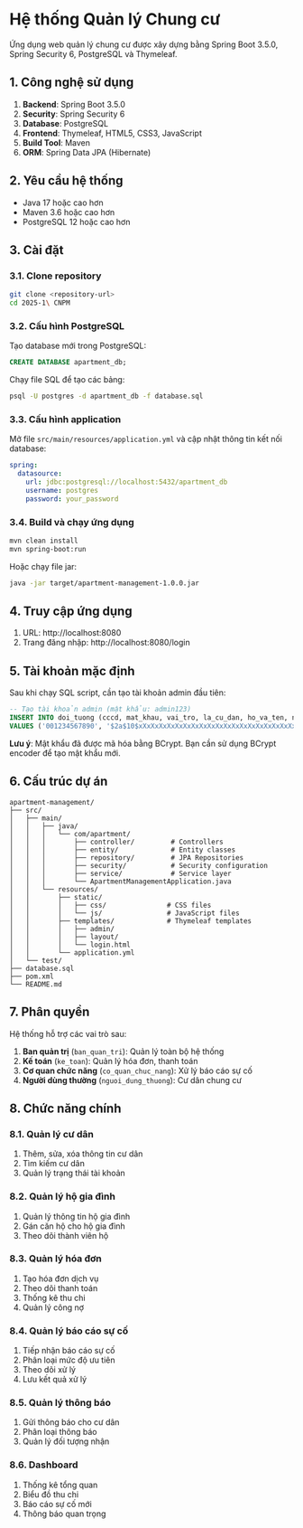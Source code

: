 # Hệ thống Quản lý Chung cư

Ứng dụng web quản lý chung cư được xây dựng bằng Spring Boot 3.5.0, Spring Security 6, PostgreSQL và Thymeleaf.

## 1. Công nghệ sử dụng

1. **Backend**: Spring Boot 3.5.0
2. **Security**: Spring Security 6
3. **Database**: PostgreSQL
4. **Frontend**: Thymeleaf, HTML5, CSS3, JavaScript
5. **Build Tool**: Maven
6. **ORM**: Spring Data JPA (Hibernate)

## 2. Yêu cầu hệ thống

- Java 17 hoặc cao hơn
- Maven 3.6 hoặc cao hơn
- PostgreSQL 12 hoặc cao hơn

## 3. Cài đặt

### 3.1. Clone repository

```bash
git clone <repository-url>
cd 2025-1\ CNPM
```

### 3.2. Cấu hình PostgreSQL

Tạo database mới trong PostgreSQL:

```sql
CREATE DATABASE apartment_db;
```

Chạy file SQL để tạo các bảng:

```bash
psql -U postgres -d apartment_db -f database.sql
```

### 3.3. Cấu hình application

Mở file `src/main/resources/application.yml` và cập nhật thông tin kết nối database:

```yaml
spring:
  datasource:
    url: jdbc:postgresql://localhost:5432/apartment_db
    username: postgres
    password: your_password
```

### 3.4. Build và chạy ứng dụng

```bash
mvn clean install
mvn spring-boot:run
```

Hoặc chạy file jar:

```bash
java -jar target/apartment-management-1.0.0.jar
```

## 4. Truy cập ứng dụng

1. URL: http://localhost:8080
2. Trang đăng nhập: http://localhost:8080/login

## 5. Tài khoản mặc định

Sau khi chạy SQL script, cần tạo tài khoản admin đầu tiên:

```sql
-- Tạo tài khoản admin (mật khẩu: admin123)
INSERT INTO doi_tuong (cccd, mat_khau, vai_tro, la_cu_dan, ho_va_ten, ngay_sinh, trang_thai_tai_khoan) 
VALUES ('001234567890', '$2a$10$xXxXxXxXxXxXxXxXxXxXxXxXxXxXxXxXxXxXxXxXxXxXxXxXxXxXxXxXxXx', 'ban_quan_tri', false, 'Quản trị viên', '1990-01-01', 'hoat_dong');
```

**Lưu ý**: Mật khẩu đã được mã hóa bằng BCrypt. Bạn cần sử dụng BCrypt encoder để tạo mật khẩu mới.

## 6. Cấu trúc dự án

```
apartment-management/
├── src/
│   ├── main/
│   │   ├── java/
│   │   │   └── com/apartment/
│   │   │       ├── controller/         # Controllers
│   │   │       ├── entity/             # Entity classes
│   │   │       ├── repository/         # JPA Repositories
│   │   │       ├── security/           # Security configuration
│   │   │       ├── service/            # Service layer
│   │   │       └── ApartmentManagementApplication.java
│   │   └── resources/
│   │       ├── static/
│   │       │   ├── css/               # CSS files
│   │       │   └── js/                # JavaScript files
│   │       ├── templates/             # Thymeleaf templates
│   │       │   ├── admin/
│   │       │   ├── layout/
│   │       │   └── login.html
│   │       └── application.yml
│   └── test/
├── database.sql
├── pom.xml
└── README.md
```

## 7. Phân quyền

Hệ thống hỗ trợ các vai trò sau:

1. **Ban quản trị** (`ban_quan_tri`): Quản lý toàn bộ hệ thống
2. **Kế toán** (`ke_toan`): Quản lý hóa đơn, thanh toán
3. **Cơ quan chức năng** (`co_quan_chuc_nang`): Xử lý báo cáo sự cố
4. **Người dùng thường** (`nguoi_dung_thuong`): Cư dân chung cư

## 8. Chức năng chính

### 8.1. Quản lý cư dân

1. Thêm, sửa, xóa thông tin cư dân
2. Tìm kiếm cư dân
3. Quản lý trạng thái tài khoản

### 8.2. Quản lý hộ gia đình

1. Quản lý thông tin hộ gia đình
2. Gán căn hộ cho hộ gia đình
3. Theo dõi thành viên hộ

### 8.3. Quản lý hóa đơn

1. Tạo hóa đơn dịch vụ
2. Theo dõi thanh toán
3. Thống kê thu chi
4. Quản lý công nợ

### 8.4. Quản lý báo cáo sự cố

1. Tiếp nhận báo cáo sự cố
2. Phân loại mức độ ưu tiên
3. Theo dõi xử lý
4. Lưu kết quả xử lý

### 8.5. Quản lý thông báo

1. Gửi thông báo cho cư dân
2. Phân loại thông báo
3. Quản lý đối tượng nhận

### 8.6. Dashboard

1. Thống kê tổng quan
2. Biểu đồ thu chi
3. Báo cáo sự cố mới
4. Thông báo quan trọng

